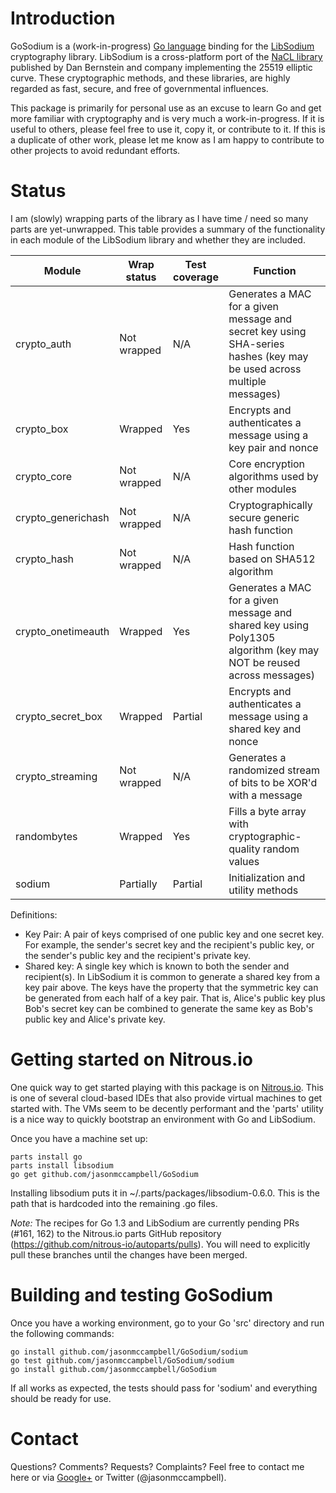 
# Introduction
GoSodium is a (work-in-progress) [Go language](golang.org) binding for the [LibSodium](https://github.com/jedisct1/libsodium) cryptography 
library. LibSodium is a cross-platform port of the [NaCL library](http://nacl.cr.yp.to/) published by Dan Bernstein and
company implementing the 25519 elliptic curve. These cryptographic methods, and these libraries, are highly regarded as
fast, secure, and free of governmental influences.

This package is primarily for personal use as an excuse to learn Go and get more familiar with cryptography and is
very much a work-in-progress. If it is useful to others, please feel free to use it, copy it, or contribute to
it. If this is a duplicate of other work, please let me know as I am happy to contribute to other projects to avoid
redundant efforts.

# Status
I am (slowly) wrapping parts of the library as I have time / need so many parts are yet-unwrapped. This table provides
a summary of the functionality in each module of the LibSodium library and whether they are included.

Module             | Wrap status | Test coverage | Function
-----------------  | ----------- | ------------- | --------------------------------
crypto_auth        | Not wrapped | N/A           | Generates a MAC for a given message and secret key using SHA-series hashes (key may be used across multiple messages)
crypto_box         | Wrapped     | Yes           | Encrypts and authenticates a message using a key pair and nonce
crypto_core        | Not wrapped | N/A           | Core encryption algorithms used by other modules
crypto_generichash | Not wrapped | N/A           | Cryptographically secure generic hash function
crypto_hash        | Not wrapped | N/A           | Hash function based on SHA512 algorithm
crypto_onetimeauth | Wrapped     | Yes           | Generates a MAC for a given message and shared key using Poly1305 algorithm (key may NOT be reused across messages)
crypto_secret_box  | Wrapped     | Partial       | Encrypts and authenticates a message using a shared key and nonce
crypto_streaming   | Not wrapped | N/A           | Generates a randomized stream of bits to be XOR'd with a message
randombytes        | Wrapped     | Yes           | Fills a byte array with cryptographic-quality random values
sodium             | Partially   | Partial       | Initialization and utility methods

Definitions:

* Key Pair: A pair of keys comprised of one public key and one secret key. For example, the sender's secret key and
  the recipient's public key, or the sender's public key and the recipient's private key.
* Shared key: A single key which is known to both the sender and recipient(s). In LibSodium it is common to generate
  a shared key from a key pair above. The keys have the property that the symmetric key can be generated from each
  half of a key pair. That is, Alice's public key plus Bob's secret key can be combined to generate the same key as
  Bob's public key and Alice's private key. 


# Getting started on Nitrous.io
One quick way to get started playing with this package is on [Nitrous.io](https://nitrous.io). This is one of several cloud-based IDEs that also
provide virtual machines to get started with. The VMs seem to be decently performant and the 'parts' utility is a nice way
to quickly bootstrap an environment with Go and LibSodium.

Once you have a machine set up:

    parts install go
    parts install libsodium
    go get github.com/jasonmccampbell/GoSodium

Installing libsodium puts it in ~/.parts/packages/libsodium-0.6.0. This is the path that is hardcoded into
the remaining .go files. 

*Note:* The recipes for Go 1.3 and LibSodium are currently pending PRs (#161, 162) to the Nitrous.io parts GitHub
repository (https://github.com/nitrous-io/autoparts/pulls). You will need to explicitly pull these branches until the
changes have been merged.


# Building and testing GoSodium
Once you have a working environment, go to your Go 'src' directory and run the following commands:
```
go install github.com/jasonmccampbell/GoSodium/sodium
go test github.com/jasonmccampbell/GoSodium/sodium
go install github.com/jasonmccampbell/GoSodium
```

If all works as expected, the tests should pass for 'sodium' and everything should be ready for use.

# Contact
Questions? Comments? Requests? Complaints? Feel free to contact me here or via [Google+](https://plus.google.com/+JasonMcCampbell/posts) or Twitter (@jasonmccampbell).


